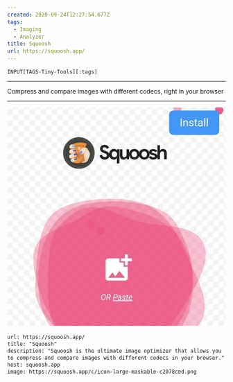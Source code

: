 ```yaml
---
created: 2020-09-24T12:27:54.677Z
tags: 
  - Imaging
  - Analyzer
title: Squoosh
url: https://squoosh.app/
---
```

```meta-bind
INPUT[TAGS-Tiny-Tools][:tags]
```

___
Compress and compare images with different codecs, right in your browser
___

![](_attachments/squoosh.jpg)

```cardlink
url: https://squoosh.app/
title: "Squoosh"
description: "Squoosh is the ultimate image optimizer that allows you to compress and compare images with different codecs in your browser."
host: squoosh.app
image: https://squoosh.app/c/icon-large-maskable-c2078ced.png
```
